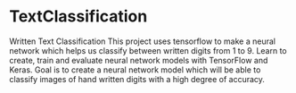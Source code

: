 # TextClassification
Written Text Classification
This project uses tensorflow to make a neural network which helps us classify between written digits from 1 to 9.
Learn to create, train and evaluate neural network models with TensorFlow and Keras.
Goal is to create a neural network model which will be able to classify images of hand written digits with a high degree of accuracy.
